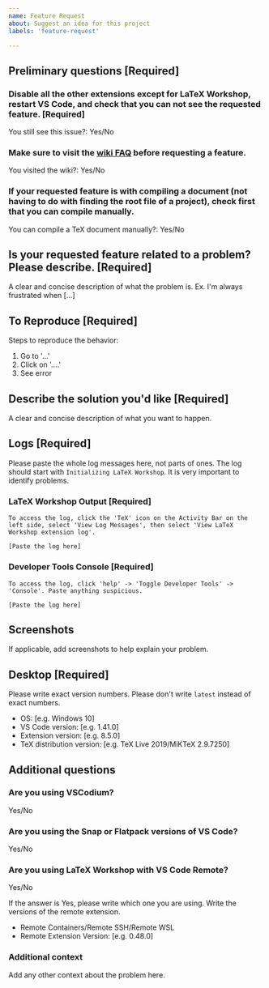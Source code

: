 ```yaml
---
name: Feature Request
about: Suggest an idea for this project
labels: 'feature-request'

---
```


## Preliminary questions [Required]

### Disable all the other extensions except for LaTeX Workshop, restart VS Code, and check that you can not see the requested feature. [Required]

You still see this issue?: Yes/No

### Make sure to visit the [wiki FAQ](https://github.com/James-Yu/LaTeX-Workshop/wiki/FAQ) before requesting a feature.

You visited the wiki?: Yes/No

### If your requested feature is with compiling a document (not having to do with finding the root file of a project), check first that you can compile manually.

You can compile a TeX document manually?: Yes/No



## Is your requested feature  related to a problem? Please describe. [Required]

A clear and concise description of what the problem is. Ex. I'm always frustrated when [...]

## To Reproduce  [Required]

Steps to reproduce the behavior:
1. Go to '...'
2. Click on '....'
3. See error

## Describe the solution you'd like  [Required]

A clear and concise description of what you want to happen.


## Logs [Required]

Please paste the whole log messages here, not parts of ones. The log should start with `Initializing LaTeX Workshop`. It is very important to identify problems.

### LaTeX Workshop Output [Required]

```
To access the log, click the 'TeX' icon on the Activity Bar on the left side, select 'View Log Messages', then select 'View LaTeX Workshop extension log'.

[Paste the log here]
```

### Developer Tools Console [Required]

```
To access the log, click 'help' -> 'Toggle Developer Tools' -> 'Console'. Paste anything suspicious.

[Paste the log here]
```



## Screenshots

If applicable, add screenshots to help explain your problem.




## Desktop [Required]

Please write exact version numbers. Please don't write `latest` instead of exact numbers.

 - OS: [e.g. Windows 10]
 - VS Code version: [e.g. 1.41.0]
 - Extension version: [e.g. 8.5.0]
 - TeX distribution version: [e.g. TeX Live 2019/MiKTeX 2.9.7250]




## Additional questions

### Are you using VSCodium?

Yes/No

### Are you using the Snap or Flatpack versions of VS Code?

Yes/No

### Are you using LaTeX Workshop with VS Code Remote?

Yes/No

If the answer is Yes, please write which one you are using. Write the versions of the remote extension.

- Remote Containers/Remote SSH/Remote WSL
- Remote Extension Version: [e.g. 0.48.0]

### Additional context

Add any other context about the problem here.
